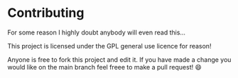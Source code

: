 # Contributing

For some reason I highly doubt anybody will even read this...

This project is licensed under the GPL general use licence for reason!

Anyone is free to fork this project and edit it. If you have made a change you would like on the main branch feel freee to make a pull request! :smile:
